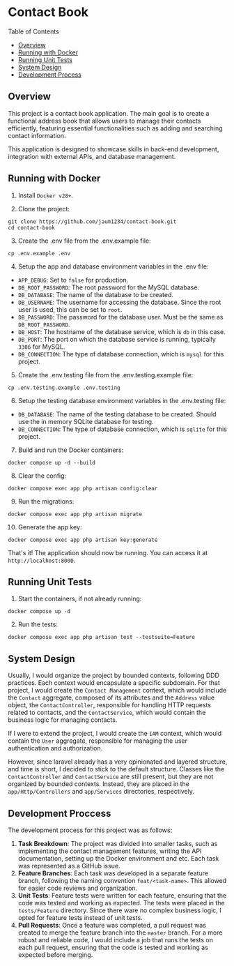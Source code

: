 # Contact Book

Table of Contents
- [Overview](#overview)
- [Running with Docker](#running-with-docker)
- [Running Unit Tests](#running-unit-tests)
- [System Design](#system-design)
- [Development Process](#development-process)

## Overview

This project is a contact book application. The main goal is to create a functional address book that allows users to manage their contacts efficiently, featuring essential functionalities such as adding and searching contact information.

This application is designed to showcase skills in back-end development, integration with external APIs, and database management.

## Running with Docker

1. Install `Docker v28+`.

2. Clone the project:
```
git clone https://github.com/jaum1234/contact-book.git
cd contact-book
```

3. Create the .env file from the .env.example file:
```
cp .env.example .env
```

4. Setup the app and database environment variables in the .env file:
  - `APP_DEBUG`: Set to `false` for production.
  - `DB_ROOT_PASSWORD`: The root password for the MySQL database.
  - `DB_DATABASE`: The name of the database to be created.
  - `DB_USERNAME`: The username for accessing the database. Since the root user is used, this can be set to `root`.
  - `DB_PASSWORD`: The password for the database user. Must be the same as `DB_ROOT_PASSWORD`.
  - `DB_HOST`: The hostname of the database service, which is `db` in this case.
  - `DB_PORT`: The port on which the database service is running, typically `3306` for MySQL.
  - `DB_CONNECTION`: The type of database connection, which is `mysql` for this project.

5. Create the .env.testing file from the .env.testing.example file:
```
cp .env.testing.example .env.testing
```

6. Setup the testing database environment variables in the .env.testing file:
  - `DB_DATABASE`: The name of the testing database to be created. Should use the in memory SQLite database for testing.
  - `DB_CONNECTION`: The type of database connection, which is `sqlite` for this project.

7. Build and run the Docker containers:
```
docker compose up -d --build
```

8. Clear the config:
```
docker compose exec app php artisan config:clear
```

9. Run the migrations:
```
docker compose exec app php artisan migrate
```

10. Generate the app key:
```
docker compose exec app php artisan key:generate
```

That's it! The application should now be running. You can access it at `http://localhost:8000`.

## Running Unit Tests

1. Start the containers, if not already running:
```
docker compose up -d
```

2. Run the tests:
```
docker compose exec app php artisan test --testsuite=Feature
```

## System Design

Usually, I would organize the project by bounded contexts, following DDD practices. Each context would encapsulate a specific subdomain. For that project, I would create the `Contact Management` context, which would include the `Contact` aggregate, composed of its attributes and the `Address` value object, the `ContactController`, responsible for handling HTTP requests related to contacts, and the `ContactService`, which would contain the business logic for managing contacts.

If I were to extend the project, I would create the `IAM` context, which would contain the `User` aggregate, responsible for managing the user authentication and authorization.

However, since laravel already has a very opinionated and layered structure, and time is short, I decided to stick to the default structure. Classes like the `ContactController` and `ContactService` are still present, but they are not organized by bounded contexts. Instead, they are placed in the `app/Http/Controllers` and `app/Services` directories, respectively.

## Development Proccess

The development process for this project was as follows:

1. **Task Breakdown**: The project was divided into smaller tasks, such as implementing the contact management features, writing the API documentation, setting up the Docker environment and etc. Each task was represented as a GitHub issue.
2. **Feature Branches**: Each task was developed in a separate feature branch, following the naming convention `feat/<task-name>`. This allowed for easier code reviews and organization.
3. **Unit Tests**: Feature tests were written for each feature, ensuring that the code was tested and working as expected. The tests were placed in the `tests/Feature` directory. Since there ware no complex business logic, I opted for feature tests instead of unit tests.
4. **Pull Requests**: Once a feature was completed, a pull request was created to merge the feature branch into the `master` branch. For a more robust and reliable code, I would include a job that runs the tests on each pull request, ensuring that the code is tested and working as expected before merging.